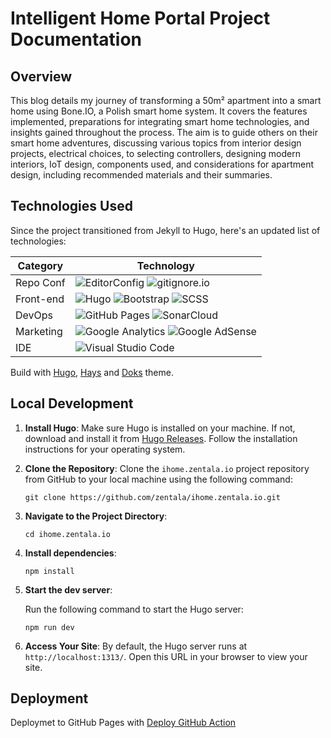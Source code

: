 # Intelligent Home Portal Project Documentation

## Overview

This blog details my journey of transforming a 50m² apartment into a smart home using Bone.IO, a Polish smart home system. It covers the features implemented, preparations for integrating smart home technologies, and insights gained throughout the process. The aim is to guide others on their smart home adventures, discussing various topics from interior design projects, electrical choices, to selecting controllers, designing modern interiors, IoT design, components used, and considerations for apartment design, including recommended materials and their summaries.

## Technologies Used

Since the project transitioned from Jekyll to Hugo, here's an updated list of technologies:

| Category | Technology |
|---|---|
| Repo Conf | ![EditorConfig](https://img.shields.io/badge/-EditorConfig-FEFEFE?logo=editorconfig&logoColor=black) ![gitignore.io](https://img.shields.io/badge/-gitignore.io-204ECF?logo=gitignoredotio&logoColor=white) |
| Front-end     | ![Hugo](https://img.shields.io/badge/-Hugo-FF4088?logo=hugo&logoColor=white) ![Bootstrap](https://img.shields.io/badge/-Bootstrap-563D7C?logo=bootstrap&logoColor=white) ![SCSS](https://img.shields.io/badge/-SCSS-CC6699?logo=sass&logoColor=white) &nbsp;  |
| DevOps        | ![GitHub Pages](https://img.shields.io/badge/-GitHubPages-222222?logo=githubpages&logoColor=white) ![SonarCloud](https://img.shields.io/badge/-SonarCloud-F3702A?logo=sonarcloud&logoColor=white) |
| Marketing     | ![Google Analytics](https://img.shields.io/badge/-GoogleAnalytics-4285F4?logo=googleanalytics&logoColor=white) ![Google AdSense](https://img.shields.io/badge/-GoogleAdSense-E37400?logo=googleadsense&logoColor=white) |
| IDE | ![Visual Studio Code](https://img.shields.io/badge/-VisualStudioCode-007ACC?logo=visualstudiocode&logoColor=white)                     |

Build with [Hugo](https://gohugo.io/), [Hays](https://gethyas.com/) and [Doks](https://getdoks.org/) theme.

## Local Development

1. **Install Hugo**: Make sure Hugo is installed on your machine. If not, download and install it from [Hugo Releases](https://github.com/gohugoio/hugo/releases). Follow the installation instructions for your operating system.

2. **Clone the Repository**: Clone the `ihome.zentala.io` project repository from GitHub to your local machine using the following command:

   ```
   git clone https://github.com/zentala/ihome.zentala.io.git
   ```

3. **Navigate to the Project Directory**:

   ```
   cd ihome.zentala.io
   ```

4. **Install dependencies**:

   ```
   npm install
   ```

5. **Start the dev server**:

   Run the following command to start the Hugo server:

   ```
   npm run dev
   ```

6. **Access Your Site**: By default, the Hugo server runs at `http://localhost:1313/`. Open this URL in your browser to view your site.


## Deployment

Deploymet to GitHub Pages with [Deploy GitHub Action](.github/workflows/deploy.yml)
